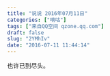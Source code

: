 ```yaml
---
title: "说说 2016年07月11日"
categories: ["嘀咕"]
tags: ["来自QQ空间 qzone.qq.com"]
draft: false
slug: "2YMhIv"
date: "2016-07-11 11:44:14"
---
```


也许已到尽头。

